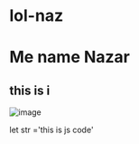 # lol-naz

# Me name Nazar
## this is i

![image](https://github.com/user-attachments/assets/8ee5c81f-2631-4113-982c-d7f61e576529)


let str ='this is js code'
